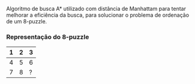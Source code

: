  Algoritmo de busca A* utilizado com distância de Manhattam para tentar melhorar a eficiência da busca, para solucionar o problema de ordenação de um 8-puzzle.
 ### Representação do 8-puzzle

| 1 | 2 | 3 |
|---|---|---|
| 4 | 5 | 6 |
| 7 | 8 | ? |
